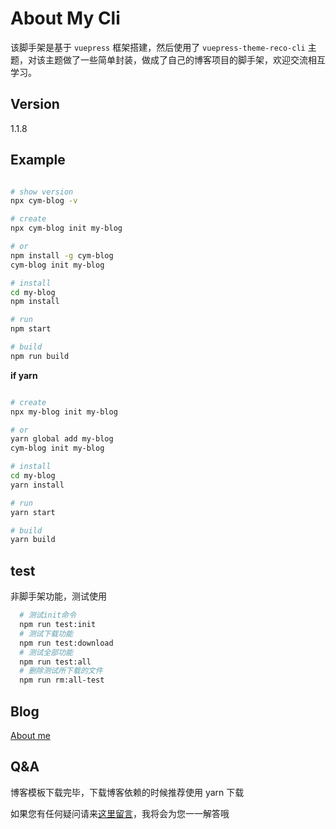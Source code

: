 # About My Cli

该脚手架是基于 `vuepress` 框架搭建，然后使用了 `vuepress-theme-reco-cli` 主题，对该主题做了一些简单封装，做成了自己的博客项目的脚手架，欢迎交流相互学习。

## Version

1.1.8

## Example

```sh

# show version
npx cym-blog -v

# create
npx cym-blog init my-blog

# or
npm install -g cym-blog
cym-blog init my-blog

# install
cd my-blog
npm install

# run
npm start

# build
npm run build
```

**if yarn**

```bash

# create
npx my-blog init my-blog

# or
yarn global add my-blog
cym-blog init my-blog

# install
cd my-blog
yarn install

# run
yarn start

# build
yarn build
```

## test

非脚手架功能，测试使用

```sh
  # 测试init命令
  npm run test:init
  # 测试下载功能
  npm run test:download
  # 测试全部功能
  npm run test:all
  # 删除测试所下载的文件
  npm run rm:all-test
```

## Blog

[About me](https://chengyuming.cn/)

## Q&A

博客模板下载完毕，下载博客依赖的时候推荐使用 yarn 下载

如果您有任何疑问请来[这里留言](https://chengyuming.cn/views/tools/npm/cli.html#%E5%8F%82%E8%80%83%E9%93%BE%E6%8E%A5)，我将会为您一一解答哦
